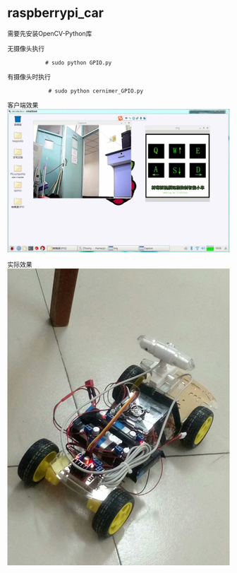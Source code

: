 #                                             raspberrypi_car
 
需要先安装OpenCV-Python库 

无摄像头执行
                
                # sudo python GPIO.py

有摄像头时执行

                 # sudo python cernimer_GPIO.py

客户端效果
![sadas](https://raw.githubusercontent.com/LiuXinyu12378/raspberrypi_car/master/picture/psb%20(1).jpg)

实际效果
![asda](https://github.com/LiuXinyu12378/raspberrypi_car/blob/master/picture/psb.jpg)
